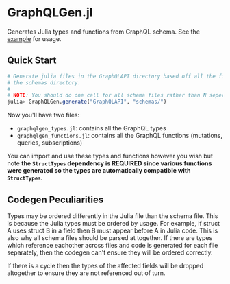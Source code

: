 # GraphQLGen.jl

Generates Julia types and functions from GraphQL schema. See the [example](./example) for usage.

## Quick Start

```julia
# Generate julia files in the GraphQLAPI directory based off all the files found in
# the schemas directory.
# 
# NOTE: You should do one call for all schema files rather than N seperate calls.
julia> GraphQLGen.generate("GraphQLAPI", "schemas/")
```

Now you'll have two files:

- `graphqlgen_types.jl`: contains all the GraphQL types
- `graphqlgen_functions.jl`: contains all the GraphQL functions (mutations, queries, subscriptions)

You can import and use these types and functions however you wish but note **the `StructTypes` dependency is REQUIRED since various functions were generated so the types are automatically compatible with `StructTypes`.**

## Codegen Peculiarities

Types may be ordered differently in the Julia file than the schema file. This is because
the Julia types must be ordered by usage. For example, if struct A uses struct B in a field
then B must appear before A in Julia code. This is also why all schema files should be parsed
at together. If there are types which reference eachother across files and code is generated
for each file separately, then the codegen can't ensure they will be ordered correctly.

If there is a cycle then the types of the affected fields will be dropped altogether to ensure
they are not referenced out of turn.
